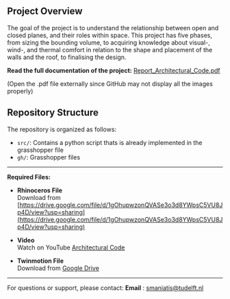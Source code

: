 ## Project Overview
The goal of the project is to understand the relationship between open and closed planes, and their roles within space. This project has five phases, from sizing the bounding volume, to acquiring knowledge about visual-, wind-, and thermal comfort in relation to the shape and placement of the walls and the roof, to finalising the design.

**Read the full documentation of the project:**
[Report_Architectural_Code.pdf](https://github.com/SimosManiatis/architectural-code/blob/main/Report_Architectural_Code.pdf)

(Open the .pdf file externally since GitHub may not display all the images properly)

## Repository Structure

The repository is organized as follows:

- `src/`: Contains a python script thats is already implemented in the grasshopper file
- `gh/`: Grasshopper files

---

**Required Files:**

- **Rhinoceros File**  
  Download from [https://drive.google.com/file/d/1gOhupwzonQVASe3o3d8YWpsC5VU8Jp4D/view?usp=sharing](https://drive.google.com/file/d/1gOhupwzonQVASe3o3d8YWpsC5VU8Jp4D/view?usp=sharing)

- **Video**  
  Watch on YouTube [Architectural Code](https://youtu.be/c995fRU14qY)

- **Twinmotion File**  
  Download from [Google Drive](https://drive.google.com/file/d/1JOfTQlxVq7U-B_oaJxVArUEw-qUVSdWG/view?usp=sharing)

---

For questions or support, please contact:
**Email** : smaniatis@tudelft.nl

